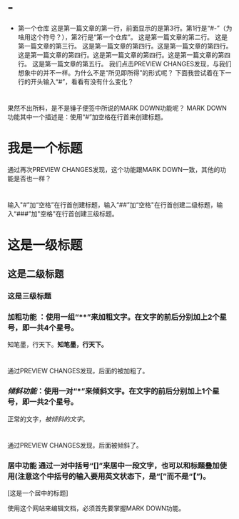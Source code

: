 # -
- 第一个仓库
这是第一篇文章的第一行，前面显示的是第3行。第1行是“#-”（为啥用这个符号？），第2行是“第一个仓库”。
这是第一篇文章的第二行。
这是第一篇文章的第三行。
这是第一篇文章的第四行。这是第一篇文章的第四行。这是第一篇文章的第四行。这是第一篇文章的第四行。这是第一篇文章的第四行。
这是第一篇文章的第五行。
我们点击PREVIEW CHANGES发现，与我们想象中的并不一样。为什么不是“所见即所得”的形式呢？
下面我尝试着在下一行的开头输入“#”，看看有没有什么变化？
#
果然不出所料，是不是锤子便签中所说的MARK DOWN功能呢？
MARK DOWN 功能其中一个描述是：使用“#”加空格在行首来创建标题。
# 我是一个标题
通过再次PREVIEW CHANGES发现，这个功能跟MARK DOWN一致，其他的功能是否也一样？
#
输入"#”加“空格”在行首创建标题，输入“##”加“空格"在行首创建二级标题，输入“###”加"空格"在行首创建三级标题。

# 这是一级标题
## 这是二级标题
### 这是三级标题
### **加粗功能** ：使用一组“**”来加粗文字。在文字的前后分别加上2个星号，即一共4个星号。
知笔墨，行天下。**知笔墨，行天下。**
#
通过PREVIEW CHANGES发现，后面的被加粗了。
### *倾斜功能*：使用一对“*”来倾斜文字。在文字的前后分别加上1个星号，即一共2个星号。
正常的文字，*被倾斜的文字*。
#
通过PREVIEW CHANGES发现，后面被倾斜了。
### **居中功能** 通过一对中括号“[]”来居中一段文字，也可以和标题叠加使用(注意这个中括号的输入要用英文状态下，是“[”而不是“【”)。
[这是一个居中的标题]












使用这个网站来编辑文档，必须首先要掌握MARK DOWN功能。
